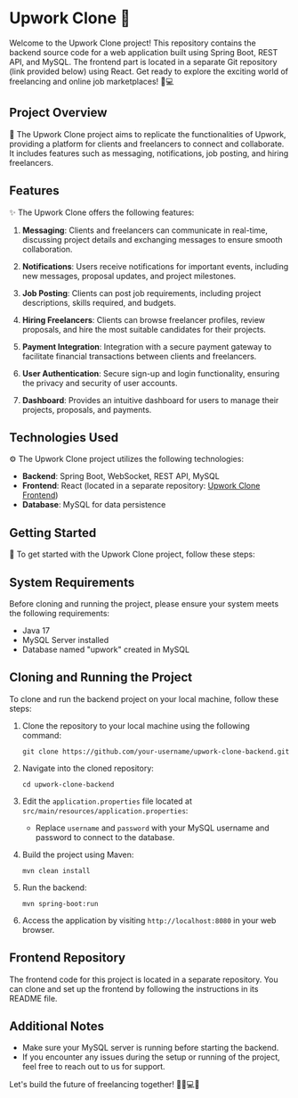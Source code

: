 # Upwork Clone 🚀

Welcome to the Upwork Clone project! This repository contains the backend source code for a web application built using Spring Boot, REST API, and MySQL. The frontend part is located in a separate Git repository (link provided below) using React. Get ready to explore the exciting world of freelancing and online job marketplaces! 💼💻

## Project Overview

📝 The Upwork Clone project aims to replicate the functionalities of Upwork, providing a platform for clients and freelancers to connect and collaborate. It includes features such as messaging, notifications, job posting, and hiring freelancers.

## Features

✨ The Upwork Clone offers the following features:

1. **Messaging**: Clients and freelancers can communicate in real-time, discussing project details and exchanging messages to ensure smooth collaboration.

2. **Notifications**: Users receive notifications for important events, including new messages, proposal updates, and project milestones.

3. **Job Posting**: Clients can post job requirements, including project descriptions, skills required, and budgets.

4. **Hiring Freelancers**: Clients can browse freelancer profiles, review proposals, and hire the most suitable candidates for their projects.

5. **Payment Integration**: Integration with a secure payment gateway to facilitate financial transactions between clients and freelancers.

6. **User Authentication**: Secure sign-up and login functionality, ensuring the privacy and security of user accounts.

7. **Dashboard**: Provides an intuitive dashboard for users to manage their projects, proposals, and payments.

## Technologies Used

⚙️ The Upwork Clone project utilizes the following technologies:

- **Backend**: Spring Boot, WebSocket, REST API, MySQL
- **Frontend**: React (located in a separate repository: [Upwork Clone Frontend](https://github.com/your-username/upwork-clone-frontend))
- **Database**: MySQL for data persistence

## Getting Started

🚀 To get started with the Upwork Clone project, follow these steps:

## System Requirements
Before cloning and running the project, please ensure your system meets the following requirements:
- Java 17
- MySQL Server installed
- Database named "upwork" created in MySQL

## Cloning and Running the Project
To clone and run the backend project on your local machine, follow these steps:

1. Clone the repository to your local machine using the following command:
   ```
   git clone https://github.com/your-username/upwork-clone-backend.git
   ```

2. Navigate into the cloned repository:
   ```
   cd upwork-clone-backend
   ```

3. Edit the `application.properties` file located at `src/main/resources/application.properties`:
   - Replace `username` and `password` with your MySQL username and password to connect to the database.

4. Build the project using Maven:
   ```
   mvn clean install
   ```

5. Run the backend:
   ```
   mvn spring-boot:run
   ```

6. Access the application by visiting `http://localhost:8080` in your web browser.

## Frontend Repository
The frontend code for this project is located in a separate repository. You can clone and set up the frontend by following the instructions in its README file.

## Additional Notes
- Make sure your MySQL server is running before starting the backend.
- If you encounter any issues during the setup or running of the project, feel free to reach out to us for support.


Let's build the future of freelancing together! 💪💼💻✨